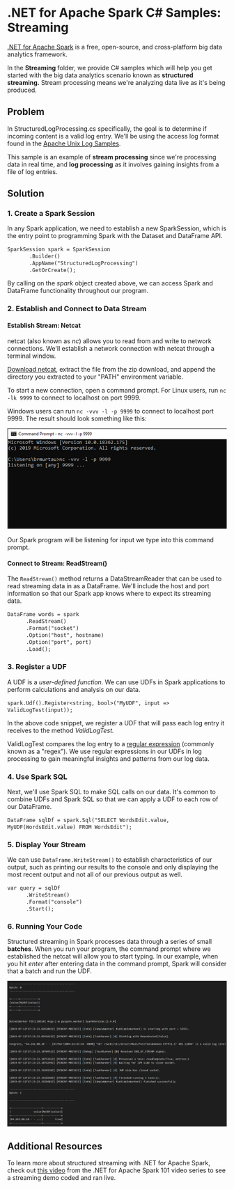# .NET for Apache Spark C# Samples: Streaming

[.NET for Apache Spark](https://dot.net/spark) is a free, open-source, and cross-platform big data analytics framework.

In the **Streaming** folder, we provide C# samples which will help you get started with the big data analytics scenario known as
**structured streaming.** Stream processing means we're analyzing data live as it's being produced.

## Problem

In StructuredLogProcessing.cs specifically, the goal is to determine if incoming content is a valid log entry. We'll be using the access log format found in the [Apache Unix Log Samples](http://www.monitorware.com/en/logsamples/apache.php). 

This sample is an example of **stream processing** since we're processing data in real time, and **log processing** as it
involves gaining insights from a file of log entries.

## Solution

### 1. Create a Spark Session

In any Spark application, we need to establish a new SparkSession, which is the entry point to programming Spark with the Dataset and 
DataFrame API.

```CSharp
SparkSession spark = SparkSession
       .Builder()
       .AppName("StructuredLogProcessing")
       .GetOrCreate();
```

By calling on the *spark* object created above, we can access Spark and DataFrame functionality throughout our program.

### 2. Establish and Connect to Data Stream

#### Establish Stream: Netcat

netcat (also known as *nc*) allows you to read from and write to network connections. We'll establish a network
connection with netcat through a terminal window.

[Download netcat](https://sourceforge.net/projects/nc110/files/), extract the file from the zip download, and append the 
directory you extracted to your "PATH" environment variable.

To start a new connection, open a command prompt. For Linux users, run ```nc -lk 9999``` to connect to localhost on port 9999.

Windows users can run ```nc -vvv -l -p 9999``` to connect to localhost port 9999. The result should look something like this:

![NetcatConnect](https://github.com/bamurtaugh/spark/blob/StreamingLog/examples/Microsoft.Spark.CSharp.Examples/Sql/Streaming/netconnect.PNG)

Our Spark program will be listening for input we type into this command prompt.

#### Connect to Stream: ReadStream()

The ```ReadStream()``` method returns a DataStreamReader that can be used to read streaming data in as a DataFrame. We'll include the host and port information so that our Spark app knows where to expect its streaming data.

```CSharp
DataFrame words = spark
      .ReadStream()
      .Format("socket")
      .Option("host", hostname)
      .Option("port", port)
      .Load();
```

### 3. Register a UDF

A UDF is a *user-defined function.* We can use UDFs in Spark applications to perform calculations and analysis on our data.

```CSharp
spark.Udf().Register<string, bool>("MyUDF", input => ValidLogTest(input));
```

In the above code snippet, we register a UDF that will pass each log entry it receives to the method *ValidLogTest.*

ValidLogTest compares the log entry to a [regular expression](https://docs.microsoft.com/en-us/dotnet/standard/base-types/regular-expression-language-quick-reference) (commonly known as a "regex"). We use regular expressions in our UDFs in log processing to gain meaningful insights and patterns from our log data. 

### 4. Use Spark SQL

Next, we'll use Spark SQL to make SQL calls on our data. It's common to combine UDFs and Spark SQL so that we can apply a UDF to each 
row of our DataFrame.

```CSharp
DataFrame sqlDf = spark.Sql("SELECT WordsEdit.value, MyUDF(WordsEdit.value) FROM WordsEdit"); 
```

### 5. Display Your Stream

We can use ```DataFrame.WriteStream()``` to establish characteristics of our output, such as printing our results to the console and only displaying the most recent output and not all of our previous output as well. 

```CSharp
var query = sqlDf
      .WriteStream()
      .Format("console")
      .Start();
```

### 6. Running Your Code

Structured streaming in Spark processes data through a series of small **batches**. 
When you run your program, the command prompt where we established the netcat will allow you to start typing.
In our example, when you hit *enter* after entering data in the command prompt, Spark will consider that a batch and run the UDF. 

![StreamingOutput](https://github.com/bamurtaugh/spark/blob/StreamingLog/examples/Microsoft.Spark.CSharp.Examples/Sql/Streaming/streamingnc.PNG)

## Additional Resources

To learn more about structured streaming with .NET for Apache Spark, check out [this video](https://channel9.msdn.com/Series/NET-for-Apache-Spark-101/Structured-Streaming-with-NET-for-Apache-Spark) from the .NET for Apache Spark 101 video series to see a streaming demo coded and ran live.
